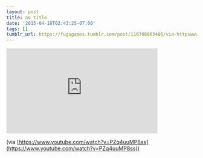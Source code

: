 ```yaml
---
layout: post
title: no title
date: '2015-04-18T02:43:25-07:00'
tags: []
tumblr_url: https://fugugames.tumblr.com/post/116708063486/via-httpswwwyoutubecomwatchv-pzq4uump8ss
---
```

<iframe width="400" height="225" id="youtube_iframe" src="https://www.youtube.com/embed/PZq4uuMP8ss?feature=oembed&amp;enablejsapi=1&amp;origin=https://safe.txmblr.com&amp;wmode=opaque" frameborder="0" allow="accelerometer; autoplay; encrypted-media; gyroscope; picture-in-picture" allowfullscreen></iframe>  

(via [https://www.youtube.com/watch?v=PZq4uuMP8ss](https://www.youtube.com/watch?v=PZq4uuMP8ss))

